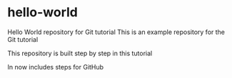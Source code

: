 # hello-world
Hello World repository for Git tutorial
This is an example repository for the Git tutorial

This repository is built step by step in this tutorial

In now includes steps for GitHub
